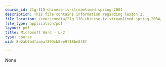```yaml
---
course_id: 21g-110-chinese-iv-streamlined-spring-2004
description: This file contains information regarding lesson 2.
file_location: /coursemedia/21g-110-chinese-iv-streamlined-spring-2004/8e2ab0b4faaeaf299cb8ee9f18be8f8f_MIT21G_110S04_L2.pdf
file_type: application/pdf
layout: pdf
title: Microsoft Word - L-2
type: course
uid: 8e2ab0b4faaeaf299cb8ee9f18be8f8f

---
```

None